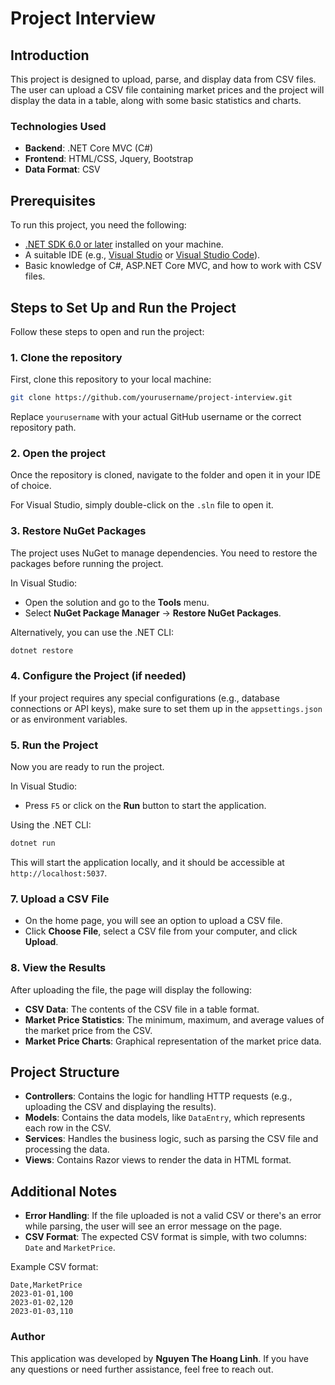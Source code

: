 
# Project Interview

## Introduction

This project is designed to upload, parse, and display data from CSV files. The user can upload a CSV file containing market prices and the project will display the data in a table, along with some basic statistics and charts.

### Technologies Used

- **Backend**: .NET Core MVC (C#)
- **Frontend**: HTML/CSS, Jquery, Bootstrap
- **Data Format**: CSV

## Prerequisites

To run this project, you need the following:

- [.NET SDK 6.0 or later](https://dotnet.microsoft.com/download/dotnet) installed on your machine.
- A suitable IDE (e.g., [Visual Studio](https://visualstudio.microsoft.com/) or [Visual Studio Code](https://code.visualstudio.com/)).
- Basic knowledge of C#, ASP.NET Core MVC, and how to work with CSV files.

## Steps to Set Up and Run the Project

Follow these steps to open and run the project:

### 1. Clone the repository

First, clone this repository to your local machine:

```bash
git clone https://github.com/yourusername/project-interview.git
```

Replace `yourusername` with your actual GitHub username or the correct repository path.

### 2. Open the project

Once the repository is cloned, navigate to the folder and open it in your IDE of choice.

For Visual Studio, simply double-click on the `.sln` file to open it.

### 3. Restore NuGet Packages

The project uses NuGet to manage dependencies. You need to restore the packages before running the project.

In Visual Studio:
- Open the solution and go to the **Tools** menu.
- Select **NuGet Package Manager** → **Restore NuGet Packages**.

Alternatively, you can use the .NET CLI:

```bash
dotnet restore
```

### 4. Configure the Project (if needed)

If your project requires any special configurations (e.g., database connections or API keys), make sure to set them up in the `appsettings.json` or as environment variables.

### 5. Run the Project

Now you are ready to run the project.

In Visual Studio:
- Press `F5` or click on the **Run** button to start the application.

Using the .NET CLI:

```bash
dotnet run
```

This will start the application locally, and it should be accessible at `http://localhost:5037`.


### 7. Upload a CSV File

- On the home page, you will see an option to upload a CSV file.
- Click **Choose File**, select a CSV file from your computer, and click **Upload**.

### 8. View the Results

After uploading the file, the page will display the following:
- **CSV Data**: The contents of the CSV file in a table format.
- **Market Price Statistics**: The minimum, maximum, and average values of the market price from the CSV.
- **Market Price Charts**: Graphical representation of the market price data.

## Project Structure

- **Controllers**: Contains the logic for handling HTTP requests (e.g., uploading the CSV and displaying the results).
- **Models**: Contains the data models, like `DataEntry`, which represents each row in the CSV.
- **Services**: Handles the business logic, such as parsing the CSV file and processing the data.
- **Views**: Contains Razor views to render the data in HTML format.

## Additional Notes

- **Error Handling**: If the file uploaded is not a valid CSV or there's an error while parsing, the user will see an error message on the page.
- **CSV Format**: The expected CSV format is simple, with two columns: `Date` and `MarketPrice`.

Example CSV format:

```
Date,MarketPrice
2023-01-01,100
2023-01-02,120
2023-01-03,110
```

### Author

This application was developed by **Nguyen The Hoang Linh**. If you have any questions or need further assistance, feel free to reach out.
